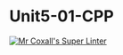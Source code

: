 # Unit5-01-CPP
[![Mr Coxall's Super Linter](https://github.com/ICS3U-C-Programming-TonyG/Unit5-01-CPP/workflows/Mr%20Coxall's%20Super%20Linter/badge.svg)](https://github.com/ICS3U-C-Programming-TonyG/Unit5-01-CPP/actions/)
